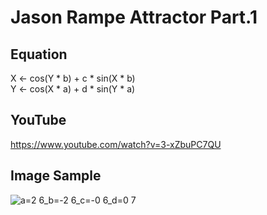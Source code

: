 # Jason Rampe Attractor Part.1

## Equation
X <- cos(Y * b) + c * sin(X * b)  
Y <- cos(X * a) + d * sin(Y * a)  

## YouTube
https://www.youtube.com/watch?v=3-xZbuPC7QU

## Image Sample
![a=2 6_b=-2 6_c=-0 6_d=0 7](https://user-images.githubusercontent.com/36861752/85953238-e58c2500-b9a9-11ea-86fd-5de19c7c3c80.png)
